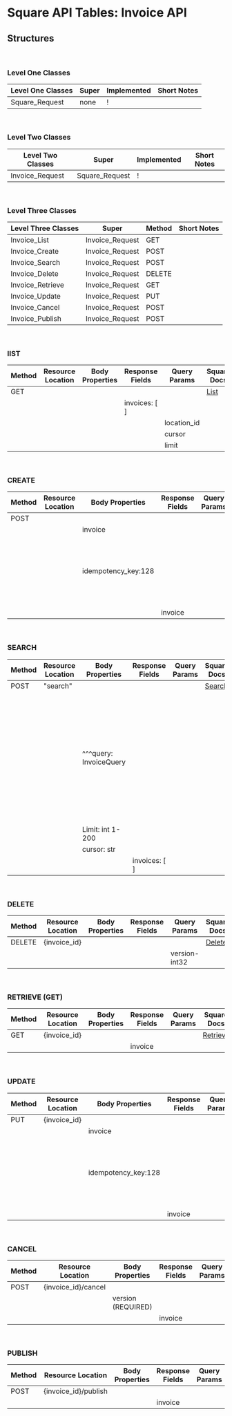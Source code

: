 # Square API Tables: Invoice API

## Structures

<br/>

### Level One Classes

| Level One Classes | Super | Implemented | Short Notes |
| ----------------- | ----- | ----------- | ----------- |
| Square_Request    | none  | !           |

<br/>

### Level Two Classes

| Level Two Classes | Super          | Implemented | Short Notes |
| ----------------- | -------------- | ----------- | ----------- |
| Invoice_Request   | Square_Request | !           |

<br/>

### Level Three Classes

| Level Three Classes | Super           | Method | Short Notes |
| ------------------- | --------------- | ------ | ----------- |
| Invoice_List        | Invoice_Request | GET    |             |
| Invoice_Create      | Invoice_Request | POST   |             |
| Invoice_Search      | Invoice_Request | POST   |             |
| Invoice_Delete      | Invoice_Request | DELETE |             |
| Invoice_Retrieve    | Invoice_Request | GET    |             |
| Invoice_Update      | Invoice_Request | PUT    |             |
| Invoice_Cancel      | Invoice_Request | POST   |             |
| Invoice_Publish     | Invoice_Request | POST   |             |

<br/>

### lIST

| Method | Resource Location | Body Properties | Response Fields | Query Params | Square Docs                                                                        | Short notes |
| ------ | ----------------- | --------------- | --------------- | ------------ | ---------------------------------------------------------------------------------- | ----------- |
| GET    |                   |                 |                 |              | [List](https://developer.squareup.com/reference/square/invoices-api/list-invoices) |
|        |                   |                 | invoices: [ ]   |              |
|        |                   |                 |                 | location_id  |
|        |                   |                 |                 | cursor       |
|        |                   |                 |                 | limit        |

<br/>

### CREATE

| Method | Resource Location | Body Properties     | Response Fields | Query Params | Square Docs                                                                            | Short notes                                          |
| ------ | ----------------- | ------------------- | --------------- | ------------ | -------------------------------------------------------------------------------------- | ---------------------------------------------------- |
| POST   |                   |                     |                 |              | [Invoice](https://developer.squareup.com/reference/square/invoices-api/create-invoice) |                                                      |
|        |                   | invoice             |                 |              |                                                                                        |                                                      |
|        |                   | idempotency_key:128 |                 |              |                                                                                        | different max length than others: 128 instead of 192 |
|        |                   |                     | invoice         |              |                                                                                        |                                                      |

<br/>

### SEARCH

| Method | Resource Location | Body Properties        | Response Fields | Query Params | Square Docs                                                                            | Short notes                                                                                                              |
| ------ | ----------------- | ---------------------- | --------------- | ------------ | -------------------------------------------------------------------------------------- | ------------------------------------------------------------------------------------------------------------------------ |
| POST   | "search"          |                        |                 |              | [Search](https://developer.squareup.com/reference/square/invoices-api/search-invoices) |
|        |                   | ^^^query: InvoiceQuery |                 |              |                                                                                        | has several stackable features and several non-stackable features. stackable and non-stackable will be separate classes. |
|        |                   | Limit: int 1-200       |
|        |                   | cursor: str            |
|        |                   |                        | invoices: [ ]   |

<br/>

### DELETE

| Method | Resource Location | Body Properties | Response Fields | Query Params  | Square Docs                                                                           | Short notes |
| ------ | ----------------- | --------------- | --------------- | ------------- | ------------------------------------------------------------------------------------- | ----------- |
| DELETE | {invoice_id}      |                 |                 |               | [Delete](https://developer.squareup.com/reference/square/invoices-api/delete-invoice) |
|        |                   |                 |                 | version-int32 |                                                                                       |             |

<br/>

### RETRIEVE (GET)

| Method | Resource Location | Body Properties | Response Fields | Query Params | Square Docs                                                                          | Short notes |
| ------ | ----------------- | --------------- | --------------- | ------------ | ------------------------------------------------------------------------------------ | ----------- |
| GET    | {invoice_id}      |                 |                 |              | [Retrieve](https://developer.squareup.com/reference/square/invoices-api/get-invoice) |             |
|        |                   |                 | invoice         |              |                                                                                      |             |

<br/>

### UPDATE

| Method | Resource Location | Body Properties     | Response Fields | Query Params | Square Docs                                                                           | Short notes                                          |
| ------ | ----------------- | ------------------- | --------------- | ------------ | ------------------------------------------------------------------------------------- | ---------------------------------------------------- |
| PUT    | {invoice_id}      |                     |                 |              | [Update](https://developer.squareup.com/reference/square/invoices-api/update-invoice) |
|        |                   | invoice             |
|        |                   | idempotency_key:128 |                 |              |                                                                                       | different max length than others: 128 instead of 192 |
|        |                   |                     | invoice         |              |                                                                                       |                                                      |

<br/>

### CANCEL

| Method | Resource Location   | Body Properties    | Response Fields | Query Params | Square Docs                                                                           | Short notes |
| ------ | ------------------- | ------------------ | --------------- | ------------ | ------------------------------------------------------------------------------------- | ----------- |
| POST   | {invoice_id}/cancel |                    |                 |              | [Cancel](https://developer.squareup.com/reference/square/invoices-api/cancel-invoice) |
|        |                     | version (REQUIRED) |                 |              |                                                                                       |             |
|        |                     |                    | invoice         |              |                                                                                       |             |

<br/>

### PUBLISH

| Method | Resource Location    | Body Properties | Response Fields | Query Params | Square Docs                                                                            | Short notes |
| ------ | -------------------- | --------------- | --------------- | ------------ | -------------------------------------------------------------------------------------- | ----------- |
| POST   | {invoice_id}/publish |                 |                 |              | [Publish](https://developer.squareup.com/reference/square/invoices-api/cancel-invoice) |
|        |                      |                 | invoice         |              |                                                                                        |             |

<br/>
